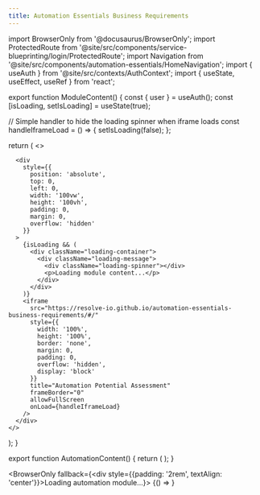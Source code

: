 ```yaml
---
title: Automation Essentials Business Requirements
---
```


import BrowserOnly from '@docusaurus/BrowserOnly';
import ProtectedRoute from '@site/src/components/service-blueprinting/login/ProtectedRoute';
import Navigation from '@site/src/components/automation-essentials/HomeNavigation';
import { useAuth } from '@site/src/contexts/AuthContext';
import { useState, useEffect, useRef } from 'react';

<style>
{`
  .loading-spinner {
    display: inline-block;
    width: 50px;
    height: 50px;
    border: 3px solid rgba(0, 0, 0, 0.1);
    border-radius: 50%;
    border-top-color: #3b82f6;
    animation: spin 1s ease-in-out infinite;
  }

  @keyframes spin {
    to {
      transform: rotate(360deg);
    }
  }

  .loading-container {
    position: absolute;
    top: 0;
    left: 0;
    width: 100%;
    height: 100%;
    display: flex;
    justify-content: center;
    align-items: center;
    background: #f9fafb;
    z-index: 10;
  }

  .loading-message {
    text-align: center;
  }
  
  .form-nav-container {
    position: fixed;
    top: 10px;
    left: 10px;
    z-index: 1000;
    display: flex;
    gap: 10px;
  }
  
  .form-nav-link {
    padding: 8px 12px;
    background-color: #0ec0c0;
    color: white;
    border-radius: 4px;
    font-size: 0.9rem;
    text-decoration: none;
    font-weight: 500;
    box-shadow: 0 2px 4px rgba(0, 0, 0, 0.1);
  }
`}
</style>

export function ModuleContent() {
const { user } = useAuth();
const [isLoading, setIsLoading] = useState(true);

// Simple handler to hide the loading spinner when iframe loads
const handleIframeLoad = () => {
setIsLoading(false);
};

return (
<>
<Navigation />

      <div
        style={{
          position: 'absolute',
          top: 0,
          left: 0,
          width: '100vw',
          height: '100vh',
          padding: 0,
          margin: 0,
          overflow: 'hidden'
        }}
      >
        {isLoading && (
          <div className="loading-container">
            <div className="loading-message">
              <div className="loading-spinner"></div>
              <p>Loading module content...</p>
            </div>
          </div>
        )}
        <iframe
          src="https://resolve-io.github.io/automation-essentials-business-requirements/#/"
          style={{
            width: '100%',
            height: '100%',
            border: 'none',
            margin: 0,
            padding: 0,
            overflow: 'hidden',
            display: 'block'
          }}
          title="Automation Potential Assessment"
          frameBorder="0"
          allowFullScreen
          onLoad={handleIframeLoad}
        />
      </div>
    </>

);
}

export function AutomationContent() {
return (
<ProtectedRoute>
<ModuleContent />
</ProtectedRoute>
);
}

<BrowserOnly fallback={<div style={{padding: '2rem', textAlign: 'center'}}>Loading automation module...</div>}>
{() => <AutomationContent />}
</BrowserOnly>
